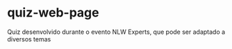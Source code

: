 # quiz-web-page
Quiz desenvolvido durante o evento NLW Experts, que pode ser adaptado a diversos temas
